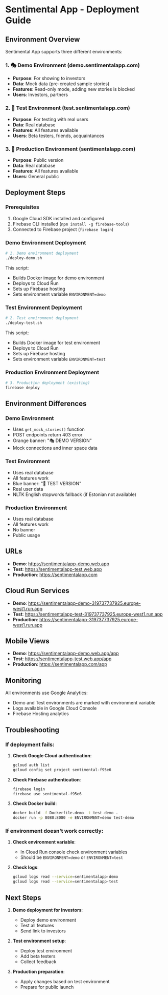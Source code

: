 # Sentimental App - Deployment Guide

## Environment Overview

Sentimental App supports three different environments:

### 1. 🎭 Demo Environment (demo.sentimentalapp.com)
- **Purpose**: For showing to investors
- **Data**: Mock data (pre-created sample stories)
- **Features**: Read-only mode, adding new stories is blocked
- **Users**: Investors, partners

### 2. 🧪 Test Environment (test.sentimentalapp.com)  
- **Purpose**: For testing with real users
- **Data**: Real database
- **Features**: All features available
- **Users**: Beta testers, friends, acquaintances

### 3. 🚀 Production Environment (sentimentalapp.com)
- **Purpose**: Public version
- **Data**: Real database
- **Features**: All features available
- **Users**: General public

## Deployment Steps

### Prerequisites

1. Google Cloud SDK installed and configured
2. Firebase CLI installed (`npm install -g firebase-tools`)
3. Connected to Firebase project (`firebase login`)

### Demo Environment Deployment

```bash
# 1. Demo environment deployment
./deploy-demo.sh
```

This script:
- Builds Docker image for demo environment
- Deploys to Cloud Run
- Sets up Firebase hosting
- Sets environment variable `ENVIRONMENT=demo`

### Test Environment Deployment

```bash
# 2. Test environment deployment  
./deploy-test.sh
```

This script:
- Builds Docker image for test environment
- Deploys to Cloud Run
- Sets up Firebase hosting
- Sets environment variable `ENVIRONMENT=test`

### Production Environment Deployment

```bash
# 3. Production deployment (existing)
firebase deploy
```

## Environment Differences

### Demo Environment
- Uses `get_mock_stories()` function
- POST endpoints return 403 error
- Orange banner: "🎭 DEMO VERSION"
- Mock connections and inner space data

### Test Environment  
- Uses real database
- All features work
- Blue banner: "🧪 TEST VERSION"
- Real user data
- NLTK English stopwords fallback (if Estonian not available)

### Production Environment
- Uses real database
- All features work
- No banner
- Public usage

## URLs

- **Demo**: https://sentimentalapp-demo.web.app
- **Test**: https://sentimentalapp-test.web.app  
- **Production**: https://sentimentalapp.com

## Cloud Run Services

- **Demo**: https://sentimentalapp-demo-319737737925.europe-west1.run.app
- **Test**: https://sentimentalapp-test-319737737925.europe-west1.run.app
- **Production**: https://sentimentalapp-319737737925.europe-west1.run.app

## Mobile Views

- **Demo**: https://sentimentalapp-demo.web.app/app
- **Test**: https://sentimentalapp-test.web.app/app
- **Production**: https://sentimentalapp.com/app

## Monitoring

All environments use Google Analytics:
- Demo and Test environments are marked with environment variable
- Logs available in Google Cloud Console
- Firebase Hosting analytics

## Troubleshooting

### If deployment fails:

1. **Check Google Cloud authentication**:
   ```bash
   gcloud auth list
   gcloud config set project sentimental-f95e6
   ```

2. **Check Firebase authentication**:
   ```bash
   firebase login
   firebase use sentimental-f95e6
   ```

3. **Check Docker build**:
   ```bash
   docker build -f Dockerfile.demo -t test-demo .
   docker run -p 8080:8080 -e ENVIRONMENT=demo test-demo
   ```

### If environment doesn't work correctly:

1. **Check environment variable**:
   - In Cloud Run console check environment variables
   - Should be `ENVIRONMENT=demo` or `ENVIRONMENT=test`

2. **Check logs**:
   ```bash
   gcloud logs read --service=sentimentalapp-demo
   gcloud logs read --service=sentimentalapp-test
   ```

## Next Steps

1. **Demo deployment for investors**:
   - Deploy demo environment
   - Test all features
   - Send link to investors

2. **Test environment setup**:
   - Deploy test environment
   - Add beta testers
   - Collect feedback

3. **Production preparation**:
   - Apply changes based on test environment
   - Prepare for public launch 